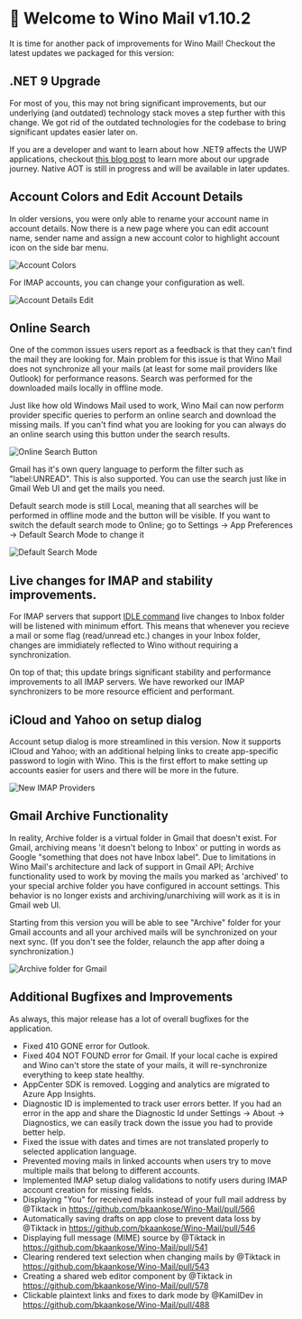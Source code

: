 # 🚀 Welcome to Wino Mail v1.10.2

It is time for another pack of improvements for Wino Mail! Checkout the latest updates we packaged for this version:

## .NET 9 Upgrade

For most of you, this may not bring significant improvements, but our underlying (and outdated) technology stack moves a step further with this change. We got rid of the outdated technologies for the codebase to bring significant updates easier later on.

If you are a developer and want to learn about how .NET9 affects the UWP applications, checkout [this blog post](https://devblogs.microsoft.com/ifdef-windows/preview-uwp-support-for-dotnet-9-native-aot/) to learn more about our upgrade journey. Native AOT is still in progress and will be available in later updates.

## Account Colors and Edit Account Details

In older versions, you were only able to rename your account name in account details. Now there is a new page where you can edit account name, sender name and assign a new account color to highlight account icon on the side bar menu.

![Account Colors](https://www.winomail.app/blog-resources/release-1-10-2/account_colors2.webp)

For IMAP accounts, you can change your configuration as well.

![Account Details Edit](https://www.winomail.app/blog-resources/release-1-10-2/account_colors1.webp)

## Online Search

One of the common issues users report as a feedback is that they can't find the mail they are looking for. Main problem for this issue is that Wino Mail does not synchronize all your mails (at least for some mail providers like Outlook) for performance reasons. Search was performed for the downloaded mails locally in offline mode.

Just like how old Windows Mail used to work, Wino Mail can now perform provider specific queries to perform an online search and download the missing mails. If you can't find what you are looking for you can always do an online search using this button under the search results.

![Online Search Button](https://www.winomail.app/blog-resources/release-1-10-2/online_search_1.webp)

Gmail has it's own query language to perform the filter such as "label:UNREAD". This is also supported. You can use the search just like in Gmail Web UI and get the mails you need.

Default search mode is still Local, meaning that all searches will be performed in offline mode and the button will be visible. If you want to switch the default search mode to Online; go to Settings -> App Preferences -> Default Search Mode to change it

![Default Search Mode](https://www.winomail.app/blog-resources/release-1-10-2/online_search_2.webp)

## Live changes for IMAP and stability improvements.

For IMAP servers that support [IDLE command](https://datatracker.ietf.org/doc/html/rfc2177.html) live changes to Inbox folder will be listened with minimum effort. This means that whenever you recieve a mail or some flag (read/unread etc.) changes in your Inbox folder, changes are immidiately reflected to Wino without requiring a synchronization.

On top of that; this update brings significant stability and performance improvements to all IMAP servers. We have reworked our IMAP synchronizers to be more resource efficient and performant.

## iCloud and Yahoo on setup dialog

Account setup dialog is more streamlined in this version. Now it supports iCloud and Yahoo; with an additional helping links to create app-specific password to login with Wino. This is the first effort to make setting up accounts easier for users and there will be more in the future.

![New IMAP Providers](https://www.winomail.app/blog-resources/release-1-10-2/imap_providers.webp)

## Gmail Archive Functionality

In reality, Archive folder is a virtual folder in Gmail that doesn't exist. For Gmail, archiving means 'it doesn't belong to Inbox' or putting in words as Google "something that does not have Inbox label". Due to limitations in Wino Mail's architecture and lack of support in Gmail API; Archive functionality used to work by moving the mails you marked as 'archived' to your special archive folder you have configured in account settings. This behavior is no longer exists and archiving/unarchiving will work as it is in Gmail web UI.

Starting from this version you will be able to see "Archive" folder for your Gmail accounts and all your archived mails will be synchronized on your next sync. (If you don't see the folder, relaunch the app after doing a synchronization.)

![Archive folder for Gmail](https://www.winomail.app/blog-resources/release-1-10-2/gmail_archive.webp)

## Additional Bugfixes and Improvements

As always, this major release has a lot of overall bugfixes for the application.

* Fixed 410 GONE error for Outlook.
* Fixed 404 NOT FOUND error for Gmail. If your local cache is expired and Wino can't store the state of your mails, it will re-synchronize everything to keep state healthy.
* AppCenter SDK is removed. Logging and analytics are migrated to Azure App Insights.
* Diagnostic ID is implemented to track user errors better. If you had an error in the app and share the Diagnostic Id under Settings -> About -> Diagnostics, we can easily track down the issue you had to provide better help.
* Fixed the issue with dates and times are not translated properly to selected application language.
* Prevented moving mails in linked accounts when users try to move multiple mails that belong to different accounts.
* Implemented IMAP setup dialog validations to notify users during IMAP account creation for missing fields.
* Displaying "You" for received mails instead of your full mail address by @Tiktack in https://github.com/bkaankose/Wino-Mail/pull/566
* Automatically saving drafts on app close to prevent data loss by @Tiktack in https://github.com/bkaankose/Wino-Mail/pull/546
* Displaying full message (MIME) source by @Tiktack in https://github.com/bkaankose/Wino-Mail/pull/541
* Clearing rendered text selection when changing mails by @Tiktack in https://github.com/bkaankose/Wino-Mail/pull/543
* Creating a shared web editor component by @Tiktack in https://github.com/bkaankose/Wino-Mail/pull/578
* Clickable plaintext links and fixes to dark mode by @KamilDev in https://github.com/bkaankose/Wino-Mail/pull/488
